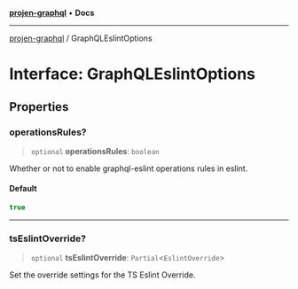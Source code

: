[**projen-graphql**](../README.md) • **Docs**

***

[projen-graphql](../globals.md) / GraphQLEslintOptions

# Interface: GraphQLEslintOptions

## Properties

### operationsRules?

> `optional` **operationsRules**: `boolean`

Whether or not to enable graphql-eslint operations rules in eslint.

#### Default

```ts
true
```

***

### tsEslintOverride?

> `optional` **tsEslintOverride**: `Partial`\<`EslintOverride`\>

Set the override settings for the TS Eslint Override.
